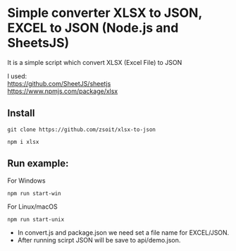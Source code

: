 # Simple converter XLSX to JSON, EXCEL to JSON (Node.js and SheetsJS)

It is a simple script which convert XLSX (Excel File) to JSON

I used: \
https://github.com/SheetJS/sheetjs \
https://www.npmjs.com/package/xlsx


## Install
```
git clone https://github.com/zsoit/xlsx-to-json
```
```
npm i xlsx
```

## Run example:

For Windows
```
npm run start-win
```

For Linux/macOS
```
npm run start-unix
 ```

- In convert.js and package.json we need set a file name for EXCEL/JSON.
- After running scirpt JSON will be save to api/demo.json.